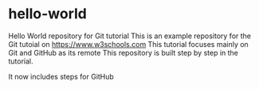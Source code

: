 # hello-world
Hello World repository for Git tutorial
This is an example repository for the Git tutoial on https://www.w3schools.com
This tutorial focuses mainly on Git and GitHub as its remote
This repository is built step by step in the tutorial.

It now includes steps for GitHub
